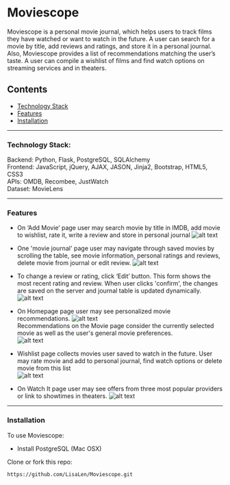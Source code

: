 # Moviescope

Moviescope is a personal movie journal, which helps users to track films they have watched or want to watch in the future. A user can search for a movie by title, add reviews and ratings, and store it in a personal journal. Also, Moviescope provides a list of recommendations matching the user’s taste. A user can compile a wishlist of films and find watch options on streaming services and in theaters.


## Contents
  * [Technology Stack](https://github.com/LisaLen/Moviescope/blob/master/README.md#technology-stack)
  * [Features](https://github.com/LisaLen/Moviescope/blob/master/README.md#features)
  * [Installation](https://github.com/LisaLen/Moviescope/blob/master/README.md#installation)

---
### Technology Stack:

Backend: Python, Flask, PostgreSQL, SQLAlchemy  
Frontend: JavaScript, jQuery, AJAX, JASON, Jinja2, Bootstrap, HTML5, CSS3  
APIs: OMDB, Recombee, JustWatch  
Dataset: MovieLens  

---
### Features
  * On ‘Add Movie’ page  user may search movie by title in IMDB, add movie to wishlist, rate it, write a review and store in personal journal 
 ![alt text](https://github.com/LisaLen/Moviescope/blob/master/readme_img/search.jpg)
  * One 'movie journal' page user may navigate through saved movies by scrolling the table, see movie information,
  personal ratings and reviews, delete movie from journal or edit review.
  ![alt text](https://github.com/LisaLen/Moviescope/blob/master/readme_img/journal.jpg)
  
   * To change a review or rating, click ‘Edit’ button. This form shows the most recent rating and review. 
   When user clicks 'confirm', the changes are saved on the server and journal table is updated dynamically. 
   ![alt text](https://github.com/LisaLen/Moviescope/blob/master/readme_img/edit.jpg)
   
   * On Homepage page user may see personalized movie recommendations. 
       ![alt text](https://github.com/LisaLen/Moviescope/blob/master/readme_img/recom1.jpg)  
          Recommendations on the Movie page consider the currently selected movie as well as the user's general movie preferences.  
        ![alt text](https://github.com/LisaLen/Moviescope/blob/master/readme_img/recom2.jpg)  
   * Wishlist page collects movies user saved to watch in the future. User may rate movie and add to personal journal, find watch options or delete movie from this list  
   ![alt text](https://github.com/LisaLen/Moviescope/blob/master/readme_img/wishlist.PNG)  
   * On Watch It page user may see offers from three most popular providers or link to showtimes in theaters.
    ![alt text](https://github.com/LisaLen/Moviescope/blob/master/readme_img/watchit.jpg) 

---
### Installation
To use Moviescope:
  * Install PostgreSQL (Mac OSX)

Clone or fork this repo:  
```sh
https://github.com/LisaLen/Moviescope.git
```
